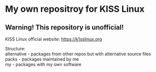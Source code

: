 # My own repositroy for KISS Linux
## Warning! This repository is unofficial!

KISS Linux official website: https://k1sslinux.org

Structure:\
alternative - packages from other repos but with alternative source files\
packs       - packages maintained by me\
my          - packages with my own software

